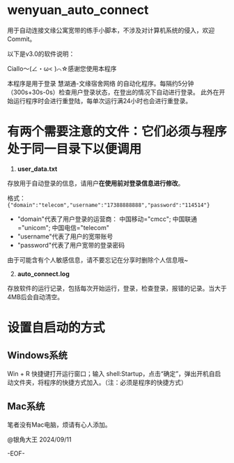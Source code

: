 # wenyuan_auto_connect
用于自动连接文缘公寓宽带的练手小脚本，不涉及对计算机系统的侵入，欢迎Commit。


以下是v3.0的软件说明：

Ciallo～(∠・ω< )⌒☆感谢您使用本程序

本程序是用于登录 慧湖通-文缘宿舍网络 的自动化程序。每隔约5分钟（300s+30s-0s）检查用户登录状态，在登出的情况下自动进行登录。
此外在开始运行程序时会进行重登陆，每单次运行满24小时也会进行重登录。

# 有两个需要注意的文件：它们必须与程序处于同一目录下以便调用

1. **user_data.txt**

存放用于自动登录的信息，请用户**在使用前对登录信息进行修改**。

格式：`{"domain":"telecom","username":"17388888888","password":"114514"}`

* "domain"代表了用户登录的运营商：
  中国移动="cmcc"; 中国联通="unicom"; 中国电信="telecom"
* "username"代表了用户的宽带账号
* "password"代表了用户宽带的登录密码

由于可能含有个人敏感信息，请不要忘记在分享时删除个人信息哦~

2. **auto_connect.log**

存放软件的运行记录，包括每次开始运行，登录，检查登录，报错的记录。当大于4MB后会自动清空。

# 设置自启动的方式

## Windows系统

Win + R 快捷键打开运行窗口；输入 shell:Startup，点击“确定”，弹出开机自启动文件夹，将程序的快捷方式加入。（注：必须是程序的快捷方式）

## Mac系统

笔者没有Mac电脑，烦请有心人添加。


@银角大王
2024/09/11

-EOF-
